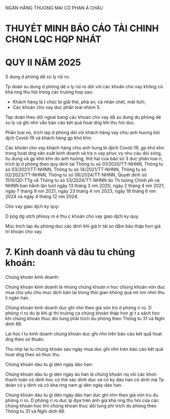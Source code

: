 
NGÄN HÄNG THUONG MAI CÓ PHAN Á CHÁU
# THUYÉT MINH BÁO CÁO TÀI CHINH CHQN LQC HQP NHÁT

# QUY II NÄM 2025

S dung d phòng dê xù ly rûi ro:

Tp doàn su dung d phòng dé x ly rúi ro dói vói các khoân cho vay không có khá nng thu hòi trong các truòng hop sau:

- Khách hàng là t chúc bi giâi thé, phá sn; cá nhân chét, mát tich;
- Các khoán cho vay duc phân loai nhóm 5.

Tap doàn theo döi ngoai bang các khoan cho vay då su dung du phòng dé xu ly và ghi nhn våo báo cáo két quà hoat dng khi thu hòi duc.

Phân loai no, trích lap d phòng dói vói khách hàng vay chiu anh huong bòi djch Covid-19 và khách hàng gp khó khn:

Các khoân cho vay khách hàng chiu anh hung bi djich Covid-19, gp khó khn trong hoat dng sân xuât kinh doanh và tra n vay phuc vy nhu càu dòi sóng, tiu dung và gp khó khn do anh huòng, thit hai cúa bäo só 3 duc phân loai n, trích lp d phòng theo quy dinh tai Thông tu só 01/2020/TT-NHNN, Thông tu só 03/2021/TT-NHNN, Thông tu só 14/2021/TT-NHNN, Thông tu só 02/2023/TT-NHNN, Thông tu só 06/2024/TT-NHNN, Quyét dinh só 1510/QD-TTg vå Thông tu só 53/2024/TT-NHNN do Th tuóng Chính ph và NHNN ban hånh làn luot ngày 13 tháng 3 nm 2020, ngày 2 tháng 4 nm 2021, ngày 7 tháng 9 nm 2021, ngày 23 tháng 4 nm 2023, ngày 18 tháng 6 nm 2024 và ngày 4 tháng 12 nm 2024.

Cho vay giao djch ky quy:

D pòg dg utch phissy m é thu c khoán cho vay giao djch ky quy.

Múc trich lap du phòng duc xác dinh khi giá tr tài sn dåm bão tháp hon giá tri khoán cho vay.

# 7. Kinh doanh và dàu tu chúng khoán:

Chúng khoán kinh doanh:

Chúng khoán kinh doanh là nhúng chúng khoán n hoc chúng khoán vón duc mua chu yéu cho muc dích bán lai trong thòi gian khòng quá mt nm nhm thu li ngán han.

Chúng khoán kinh doanh duc ghi nhn theo giá vón trù d phòng ri ro. D phòng ri ro du lp khi gi thi truòng ca chúng khoán tháp hon gi t s sách hoc khi chúng khoán thuc dói tung phåi trích du phòng theo Thông tu 31 và Nghi dinh 86.

Lai hoc l tu kinh doanh chúng khoán duc ghi nhn trên báo cáo két quå hoat dng theo só thuàn.

Thu nhp lai tu chúng khoán sau ngày mua duc ghi nhn trén báo cáo két quà hoat dng theo só thuc thu.

Chúng khoán dàu tu gi dén ngay dáo han:

Chúng khoán dàu tu gi dén ngày áo han là chúng khoán nq vói các khon thanh toán có dinh hoc có thé xác dinh duc và có ky dáo han có dinh mà Tp doàn có y dinh và có kha nng nam gi dén ngày dáo han.

Chúng khoán dàu tu gi dén ngày dáo han duc ghi nhn theo giá vón tru du phòng ri ro. D phòng ri ro duc lp dya trén ánh giá khá nng thu hòi cúa các chúng khoán hoc khi chúng khoán thuc dói tung phi trich du phòng theo Thông tu 31 và Nghi dinh 86.


